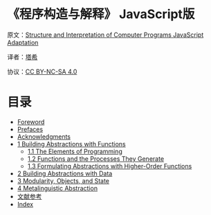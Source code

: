 # 《程序构造与解释》 JavaScript版

原文：[Structure and Interpretation of Computer Programs JavaScript Adaptation](https://www.comp.nus.edu.sg/~cs1101s/sicp/)

译者：[塔希](https://github.com/iheyunfei/)

协议：[CC BY-NC-SA 4.0](http://creativecommons.org/licenses/by-nc-sa/4.0/)

<!-- 
# 赞助我

![](docs/img/alipay.png) -->

# 目录

- [Foreword]()
- [Prefaces]()
- [Acknowledgments]()
- [1 Building Abstractions with Functions](./chapter1.md)
    - [1.1 The Elements of Programming](./chapter1.1.md)
    - [1.2 Functions and the Processes They Generate]()
    - [1.3 Formulating Abstractions with Higher-Order Functions]()
- [2 Building Abstractions with Data]()
- [3 Modularity, Objects, and State]()
- [4 Metalinguistic Abstraction]()
- [文献参考](./References.md)
- [Index]()